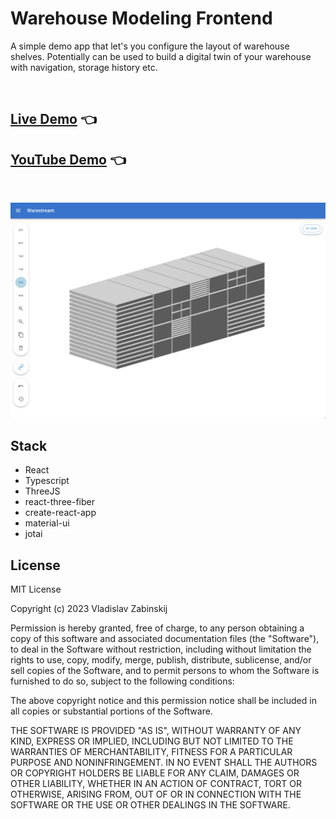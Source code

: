 # Warehouse Modeling Frontend

A simple demo app that let's you configure the layout of warehouse shelves.
Potentially can be used to build a digital twin of your warehouse with navigation, storage history etc.

<br/>

## [Live Demo](https://github.com/zhabinsky/warehouse-modeling-frontend) 👈

## [YouTube Demo](https://youtu.be/Fv7VZ53C3mo) 👈

<br/>

![Screenshot](https://raw.githubusercontent.com/zhabinsky/warehouse-modeling-frontend/master/screenshot.png)

## Stack

- React
- Typescript
- ThreeJS
- react-three-fiber
- create-react-app
- material-ui
- jotai

## License

MIT License

Copyright (c) 2023 Vladislav Zabinskij

Permission is hereby granted, free of charge, to any person obtaining a copy
of this software and associated documentation files (the "Software"), to deal
in the Software without restriction, including without limitation the rights
to use, copy, modify, merge, publish, distribute, sublicense, and/or sell
copies of the Software, and to permit persons to whom the Software is
furnished to do so, subject to the following conditions:

The above copyright notice and this permission notice shall be included in all
copies or substantial portions of the Software.

THE SOFTWARE IS PROVIDED "AS IS", WITHOUT WARRANTY OF ANY KIND, EXPRESS OR
IMPLIED, INCLUDING BUT NOT LIMITED TO THE WARRANTIES OF MERCHANTABILITY,
FITNESS FOR A PARTICULAR PURPOSE AND NONINFRINGEMENT. IN NO EVENT SHALL THE
AUTHORS OR COPYRIGHT HOLDERS BE LIABLE FOR ANY CLAIM, DAMAGES OR OTHER
LIABILITY, WHETHER IN AN ACTION OF CONTRACT, TORT OR OTHERWISE, ARISING FROM,
OUT OF OR IN CONNECTION WITH THE SOFTWARE OR THE USE OR OTHER DEALINGS IN THE
SOFTWARE.
